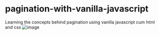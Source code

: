 # pagination-with-vanilla-javascript
Learning the concepts behind pagination using vanilla javascript cum html and css
![image](https://user-images.githubusercontent.com/64144845/185072860-961882c2-58fd-467f-9cf3-3892069c41b1.png)
